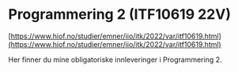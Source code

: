 # Programmering 2 (ITF10619  22V)

[https://www.hiof.no/studier/emner/iio/itk/2022/var/itf10619.html](https://www.hiof.no/studier/emner/iio/itk/2022/var/itf10619.html)

Her finner du mine obligatoriske innleveringer i Programmering 2.
